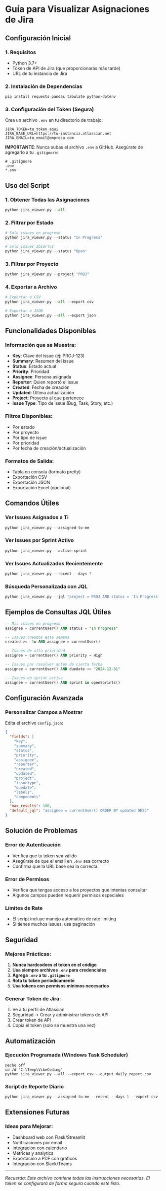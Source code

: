 # Guía para Visualizar Asignaciones de Jira

## Configuración Inicial

### 1. Requisitos
- Python 3.7+
- Token de API de Jira (que proporcionarás más tarde)
- URL de tu instancia de Jira

### 2. Instalación de Dependencias
```bash
pip install requests pandas tabulate python-dotenv
```

### 3. Configuración del Token (Segura)

Crea un archivo `.env` en tu directorio de trabajo:
```
JIRA_TOKEN=tu_token_aqui
JIRA_BASE_URL=https://tu-instancia.atlassian.net
JIRA_EMAIL=tu_email@empresa.com
```

**IMPORTANTE**: Nunca subas el archivo `.env` a GitHub. Asegúrate de agregarlo a tu `.gitignore`:
```
# .gitignore
.env
*.env
```

## Uso del Script

### 1. Obtener Todas las Asignaciones
```python
python jira_viewer.py --all
```

### 2. Filtrar por Estado
```python
# Solo issues en progreso
python jira_viewer.py --status "In Progress"

# Solo issues abiertos
python jira_viewer.py --status "Open"
```

### 3. Filtrar por Proyecto
```python
python jira_viewer.py --project "PROJ"
```

### 4. Exportar a Archivo
```python
# Exportar a CSV
python jira_viewer.py --all --export csv

# Exportar a JSON
python jira_viewer.py --all --export json
```

## Funcionalidades Disponibles

### Información que se Muestra:
- **Key**: Clave del issue (ej: PROJ-123)
- **Summary**: Resumen del issue
- **Status**: Estado actual
- **Priority**: Prioridad
- **Assignee**: Persona asignada
- **Reporter**: Quien reportó el issue
- **Created**: Fecha de creación
- **Updated**: Última actualización
- **Project**: Proyecto al que pertenece
- **Issue Type**: Tipo de issue (Bug, Task, Story, etc.)

### Filtros Disponibles:
- Por estado
- Por proyecto
- Por tipo de issue
- Por prioridad
- Por fecha de creación/actualización

### Formatos de Salida:
- Tabla en consola (formato pretty)
- Exportación CSV
- Exportación JSON
- Exportación Excel (opcional)

## Comandos Útiles

### Ver Issues Asignados a Ti
```python
python jira_viewer.py --assigned-to-me
```

### Ver Issues por Sprint Activo
```python
python jira_viewer.py --active-sprint
```

### Ver Issues Actualizados Recientemente
```python
python jira_viewer.py --recent --days 7
```

### Búsqueda Personalizada con JQL
```python
python jira_viewer.py --jql "project = PROJ AND status = 'In Progress' AND assignee = currentUser()"
```

## Ejemplos de Consultas JQL Útiles

```sql
-- Mis issues en progreso
assignee = currentUser() AND status = "In Progress"

-- Issues creados esta semana
created >= -1w AND assignee = currentUser()

-- Issues de alta prioridad
assignee = currentUser() AND priority = High

-- Issues por resolver antes de cierta fecha
assignee = currentUser() AND duedate <= "2024-12-31"

-- Issues en sprint activo
assignee = currentUser() AND sprint in openSprints()
```

## Configuración Avanzada

### Personalizar Campos a Mostrar
Edita el archivo `config.json`:
```json
{
  "fields": [
    "key",
    "summary",
    "status",
    "priority",
    "assignee",
    "reporter",
    "created",
    "updated",
    "project",
    "issuetype",
    "duedate",
    "labels",
    "components"
  ],
  "max_results": 100,
  "default_jql": "assignee = currentUser() ORDER BY updated DESC"
}
```

## Solución de Problemas

### Error de Autenticación
- Verifica que tu token sea válido
- Asegúrate de que el email en `.env` sea correcto
- Confirma que la URL base sea la correcta

### Error de Permisos
- Verifica que tengas acceso a los proyectos que intentas consultar
- Algunos campos pueden requerir permisos especiales

### Límites de Rate
- El script incluye manejo automático de rate limiting
- Si tienes muchos issues, usa paginación

## Seguridad

### Mejores Prácticas:
1. **Nunca hardcodees el token en el código**
2. **Usa siempre archivos `.env` para credenciales**
3. **Agrega `.env` a tu `.gitignore`**
4. **Rota tu token periódicamente**
5. **Usa tokens con permisos mínimos necesarios**

### Generar Token de Jira:
1. Ve a tu perfil de Atlassian
2. Seguridad → Crear y administrar tokens de API
3. Crear token de API
4. Copia el token (solo se muestra una vez)

## Automatización

### Ejecución Programada (Windows Task Scheduler)
```batch
@echo off
cd /d "C:\Temp\VibeCoding"
python jira_viewer.py --all --export csv --output daily_report.csv
```

### Script de Reporte Diario
```python
python jira_viewer.py --assigned-to-me --recent --days 1 --export csv --output today_updates.csv
```

## Extensiones Futuras

### Ideas para Mejorar:
- Dashboard web con Flask/Streamlit
- Notificaciones por email
- Integración con calendario
- Métricas y analytics
- Exportación a PDF con gráficos
- Integración con Slack/Teams

---

*Recuerda: Este archivo contiene todas las instrucciones necesarias. El token se configurará de forma segura cuando esté listo.*